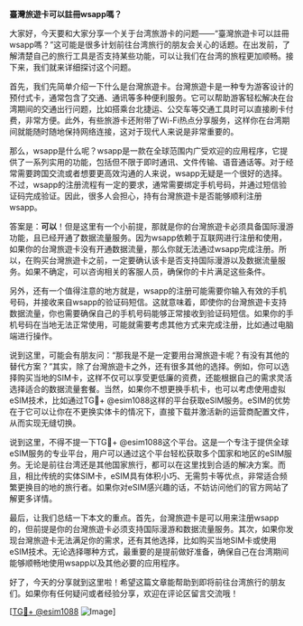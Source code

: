 **臺灣旅遊卡可以註冊wsapp嗎？**

大家好，今天要和大家分享一个关于台湾旅游卡的问题——“臺灣旅遊卡可以註冊wsapp嗎？”这可能是很多计划前往台湾旅行的朋友会关心的话题。在出发前，了解清楚自己的旅行工具是否支持某些功能，可以让我们在台湾的旅程更加顺畅。接下来，我们就来详细探讨这个问题。

首先，我们先简单介绍一下什么是台灣旅遊卡。台灣旅遊卡是一种专为游客设计的预付式卡，通常包含了交通、通讯等多种便利服务。它可以帮助游客轻松解决在台湾期间的交通出行问题，比如搭乘台北捷运、公交车等交通工具时可以直接刷卡付费，非常方便。此外，有些旅游卡还附带了Wi-Fi热点分享服务，这样你在台湾期间就能随时随地保持网络连接，这对于现代人来说是非常重要的。

那么，wsapp是什么呢？wsapp是一款在全球范围内广受欢迎的应用程序，它提供了一系列实用的功能，包括但不限于即时通讯、文件传输、语音通话等。对于经常需要跨国交流或者想要更高效沟通的人来说，wsapp无疑是一个很好的选择。不过，wsapp的注册流程有一定的要求，通常需要绑定手机号码，并通过短信验证码完成验证。因此，很多人会担心，持有台灣旅遊卡是否能够顺利注册wsapp。

答案是：**可以**！但是这里有一个小前提，那就是你的台灣旅遊卡必须具备国际漫游功能，且已经开通了数据流量服务。因为wsapp依赖于互联网进行注册和使用，如果你的台灣旅遊卡没有开通数据流量，那么你就无法通过wsapp完成注册。所以，在购买台灣旅遊卡之前，一定要确认该卡是否支持国际漫游以及数据流量服务。如果不确定，可以咨询相关的客服人员，确保你的卡片满足这些条件。

另外，还有一个值得注意的地方就是，wsapp的注册可能需要你输入有效的手机号码，并接收来自wsapp的验证码短信。这就意味着，即使你的台灣旅遊卡支持数据流量，你也需要确保自己的手机号码能够正常接收到验证码短信。如果你的手机号码在当地无法正常使用，可能就需要考虑其他方式来完成注册，比如通过电脑端进行操作。

说到这里，可能会有朋友问：“那我是不是一定要用台灣旅遊卡呢？有没有其他的替代方案？”其实，除了台灣旅遊卡之外，还有很多其他的选择。例如，你可以选择购买当地的SIM卡，这样不仅可以享受更低廉的资费，还能根据自己的需求灵活选择适合的数据流量套餐。当然，如果你不想更换手机卡，也可以考虑使用虚拟eSIM技术，比如通过TG💪+ @esim1088这样的平台获取eSIM服务。eSIM的优势在于它可以让你在不更换实体卡的情况下，直接下载并激活新的运营商配置文件，从而实现无缝切换。

说到这里，不得不提一下TG💪+ @esim1088这个平台。这是一个专注于提供全球eSIM服务的专业平台，用户可以通过这个平台轻松获取多个国家和地区的eSIM服务。无论是前往台湾还是其他国家旅行，都可以在这里找到合适的解决方案。而且，相比传统的实体SIM卡，eSIM具有体积小巧、无需剪卡等优点，非常适合频繁更换目的地的旅行者。如果你对eSIM感兴趣的话，不妨访问他们的官方网站了解更多详情。

最后，让我们总结一下本文的重点。首先，台灣旅遊卡是可以用来注册wsapp的，但前提是你的台灣旅遊卡必须支持国际漫游和数据流量服务。其次，如果你发现台灣旅遊卡无法满足你的需求，还有其他选择，比如购买当地SIM卡或使用eSIM技术。无论选择哪种方式，最重要的是提前做好准备，确保自己在台湾期间能够顺畅地使用wsapp以及其他必要的应用程序。

好了，今天的分享就到这里啦！希望这篇文章能帮助到即将前往台湾旅行的朋友们。如果你有任何疑问或者经验分享，欢迎在评论区留言交流哦！

[[TG💪+ @esim1088](https://t.me/s/esim1088) ![Image](https://i.postimg.cc/4NQfJmqS/Snipaste-2025-05-13-00-14-12.png)]